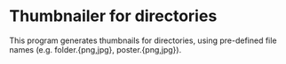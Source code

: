 # Thumbnailer for directories 

This program generates thumbnails for directories, using pre-defined file names (e.g. folder.{png,jpg}, poster.{png,jpg}).
